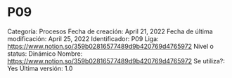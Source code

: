 # P09

Categoría: Procesos
Fecha de creación: April 21, 2022
Fecha de última modificación: April 25, 2022
Identificador: P09
Liga: https://www.notion.so/359b02816577489d9b420769d4765972 
Nivel o status: Dinámico
Nombre: https://www.notion.so/359b02816577489d9b420769d4765972 
Se utiliza?: Yes
Última versión: 1.0